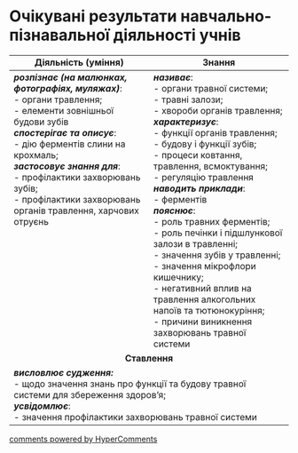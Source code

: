 <div id="hypercomments_widget" class="js-hypercomments-widget invisible"></div>

# Очікувані результати навчально-пізнавальної діяльності учнів

<table>
  <tr>
    <td width="50%" align="center"><b>Діяльність (уміння)</b></td>
    <td width="50%" align="center"><b>Знання</b></td>
  </tr>
<tbody>
  <tr>
<td width="50%" style="vertical-align:top !important;">
<b><i>розпізнає (на малюнках, фотографіях, муляжах)</i></b>:<br>
- органи травлення;<br>
- елементи зовнішньої будови зубів<br>
<b><i>спостерігає та описує</i></b>:<br>
- дію ферментів слини на крохмаль; <br>
<b><i>застосовує знання для</i></b>: <br>
- профілактики захворювань зубів; <br>
- профілактики захворювань органів травлення, харчових отруєнь
</td>
<td width="50%" style="vertical-align:top !important;">
<b><i>називає</i></b>: <br>
- органи травної системи;<br>
- травні залози;<br>
- хвороби органів травлення; <br>
<b><i>характеризує</i></b>: <br>
- функції органів травлення; <br>
- будову і функції зубів;<br>
- процеси ковтання, травлення, всмоктування; <br>
- регуляцію травлення<br>
<b><i>наводить приклади</i></b>:<br>
- ферментів<br>
<b><i>пояснює</i></b>: <br>
- роль травних ферментів;<br>
- роль печінки і підшлункової залози в травленні;<br>
- значення зубів у травленні;<br>
- значення мікрофлори кишечнику;<br>
- негативний вплив на травлення алкогольних напоїв та тютюнокуріння;<br>
- причини виникнення захворювань травної системи
</td>
  </tr>
    <tr>
<td align="center" colspan="2" width="100%" style="vertical-align:top !important;">
<b>Ставлення</b>
</td>
  </tr>
    <tr>
<td colspan="2" width="100%" style="vertical-align:top !important;">
<b><i> висловлює судження:</i></b><br>
- щодо значення знань про функції та будову травної системи для збереження здоров’я;<br>
<b><i>усвідомлює</i></b>: <br>
- значення профілактики захворювань травної системи
</td>
  </tr>
</table>

<div class="js-hypercomments-container">
<a href="http://hypercomments.com" class="hc-link" title="comments widget">comments powered by HyperComments</a>
</div>